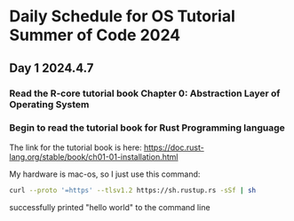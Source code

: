 # Daily Schedule for OS Tutorial Summer of Code 2024

## Day 1 2024.4.7

### Read the R-core tutorial book Chapter 0: Abstraction Layer of Operating System

### Begin to read the tutorial book for Rust Programming language

The link for the tutorial book is here: https://doc.rust-lang.org/stable/book/ch01-01-installation.html

My hardware is mac-os, so I just use this command:  

```sh
curl --proto '=https' --tlsv1.2 https://sh.rustup.rs -sSf | sh
```

successfully printed "hello world" to the command line

